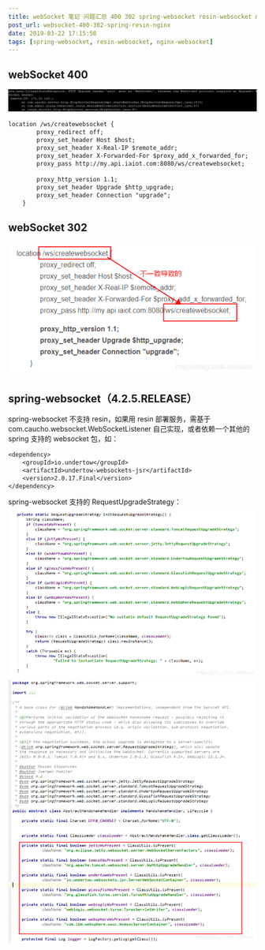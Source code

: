 ```yaml
---
title: webSocket 笔记 问题汇总 400 302 spring-websocket resin-websocket nginx-websocket
post_url: websocket-400-302-spring-resin-nginx
date: 2019-03-22 17:15:58
tags: [spring-websocket, resin-websocket, nginx-websocket]
---
```


## webSocket 400
![](/images/20190322173348403.png)
```
location /ws/createwebsocket {
        proxy_redirect off;
        proxy_set_header Host $host;
        proxy_set_header X-Real-IP $remote_addr;
        proxy_set_header X-Forwarded-For $proxy_add_x_forwarded_for;
        proxy_pass http://my.api.iaiot.com:8080/ws/createwebsocket;

        proxy_http_version 1.1;
        proxy_set_header Upgrade $http_upgrade;
        proxy_set_header Connection "upgrade";
    }
```

## webSocket 302
![](/images/20190322171006565.png)

## spring-websocket（4.2.5.RELEASE）
spring-websocket 不支持 resin，如果用 resin 部署服务，需基于 com.caucho.websocket.WebSocketListener 自己实现，或者依赖一个其他的 spring 支持的 websocket 包，如：
```
<dependency>
    <groupId>io.undertow</groupId>
    <artifactId>undertow-websockets-jsr</artifactId>
    <version>2.0.17.Final</version>
</dependency>
```
spring-websocket 支持的 RequestUpgradeStrategy：
![](/images/20190322171454875.png)
![](/images/20190322171428208.png)